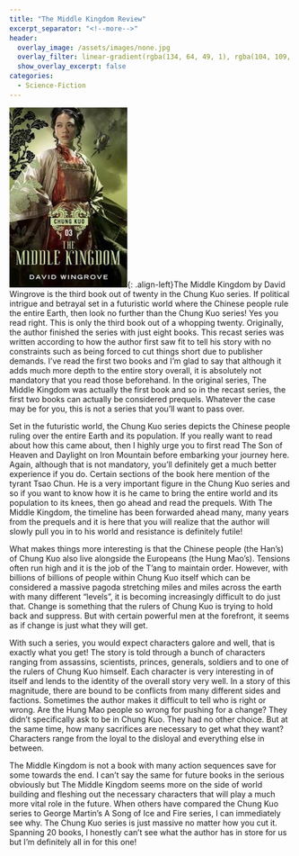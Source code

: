 ```yaml
---
title: "The Middle Kingdom Review"
excerpt_separator: "<!--more-->"
header:
  overlay_image: /assets/images/none.jpg
  overlay_filter: linear-gradient(rgba(134, 64, 49, 1), rgba(104, 109, 52, 1))
  show_overlay_excerpt: false
categories:
  - Science-Fiction
---
```

![the-middle-kingdom-cover](/assets/images/the-middle-kingdom.jpg){: .align-left}The Middle Kingdom by David Wingrove is the third book out of twenty in the Chung Kuo series. If political intrigue and betrayal set in a futuristic world where the Chinese people rule the entire Earth, then look no further than the Chung Kuo series! Yes you read right. This is only the third book out of a whopping twenty. Originally, the author finished the series with just eight books. This recast series was written according to how the author first saw fit to tell his story with no constraints such as being forced to cut things short due to publisher demands. I’ve read the first two books and I’m glad to say that although it adds much more depth to the entire story overall, it is absolutely not mandatory that you read those beforehand. In the original series, The Middle Kingdom was actually the first book and so in the recast series, the first two books can actually be considered prequels. Whatever the case may be for you, this is not a series that you’ll want to pass over.

Set in the futuristic world, the Chung Kuo series depicts the Chinese people ruling over the entire Earth and its population. If you really want to read about how this came about, then I highly urge you to first read The Son of Heaven and Daylight on Iron Mountain before embarking your journey here. Again, although that is not mandatory, you’ll definitely get a much better experience if you do. Certain sections of the book here mention of the tyrant Tsao Chun. He is a very important figure in the Chung Kuo series and so if you want to know how it is he came to bring the entire world and its population to its knees, then go ahead and read the prequels. With The Middle Kingdom, the timeline has been forwarded ahead many, many years from the prequels and it is here that you will realize that the author will slowly pull you in to his world and resistance is definitely futile!

What makes things more interesting is that the Chinese people (the Han’s) of Chung Kuo also live alongside the Europeans (the Hung Mao’s). Tensions often run high and it is the job of the T’ang to maintain order. However, with billions of billions of people within Chung Kuo itself which can be considered a massive pagoda stretching miles and miles across the earth with many different “levels”, it is becoming increasingly difficult to do just that. Change is something that the rulers of Chung Kuo is trying to hold back and suppress. But with certain powerful men at the forefront, it seems as if change is just what they will get.

With such a series, you would expect characters galore and well, that is exactly what you get! The story is told through a bunch of characters ranging from assassins, scientists, princes, generals, soldiers and to one of the rulers of Chung Kuo himself. Each character is very interesting in of itself and lends to the identity of the overall story very well. In a story of this magnitude, there are bound to be conflicts from many different sides and factions. Sometimes the author makes it difficult to tell who is right or wrong. Are the Hung Mao people so wrong for pushing for a change? They didn’t specifically ask to be in Chung Kuo. They had no other choice. But at the same time, how many sacrifices are necessary to get what they want? Characters range from the loyal to the disloyal and everything else in between.

The Middle Kingdom is not a book with many action sequences save for some towards the end. I can’t say the same for future books in the serious obviously but The Middle Kingdom seems more on the side of world building and fleshing out the necessary characters that will play a much more vital role in the future. When others have compared the Chung Kuo series to George Martin’s A Song of Ice and Fire series, I can immediately see why. The Chung Kuo series is just massive no matter how you cut it. Spanning 20 books, I honestly can’t see what the author has in store for us but I’m definitely all in for this one!